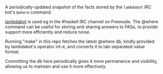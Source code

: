 A periodically-updated snapshot of the facts stored by the `lambdabot`
IRC bot's `@where` command.

[lambdabot] is used eg in the #haskell IRC channel on Freenode.
The @where command can be useful for storing and sharing answers
to FAQs, to provide support more efficiently and reduce noise.

Running "make" in this repo fetches the latest @where db, kindly
provided by lambdabot's operator int-e, and converts it to
tab-separated-value format.

Committing the db here periodically gives it more permanence and
visibility, allowing us to maintain and use it more effectively.

[lambdabot]: https://wiki.haskell.org/IRC_channel#lambdabot

